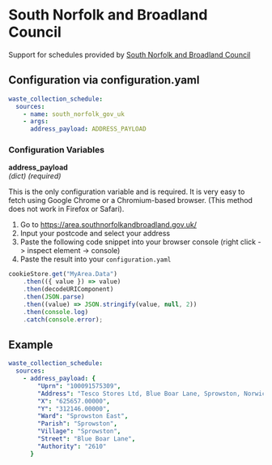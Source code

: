 # South Norfolk and Broadland Council

Support for schedules provided by [South Norfolk and Broadland Council](https://www.southnorfolkandbroadland.gov.uk/rubbish/find-bin-collection-day)

## Configuration via configuration.yaml

```yaml
waste_collection_schedule:
  sources:
    - name: south_norfolk_gov_uk
    - args:
      address_payload: ADDRESS_PAYLOAD
```

### Configuration Variables

**address_payload**<br/>
*(dict) (required)*

This is the only configuration variable and is required. It is very easy to fetch using Google Chrome or a Chromium-based browser. (This method does not work in Firefox or Safari).
1. Go to https://area.southnorfolkandbroadland.gov.uk/
2. Input your postcode and select your address
3. Paste the following code snippet into your browser console (right click -> inspect element -> console)
4. Paste the result into your `configuration.yaml`

```js
cookieStore.get("MyArea.Data")
    .then(({ value }) => value)
    .then(decodeURIComponent)
    .then(JSON.parse)
    .then((value) => JSON.stringify(value, null, 2))
    .then(console.log)
    .catch(console.error);
```

## Example

```yaml
waste_collection_schedule:
  sources:
    - address_payload: {
        "Uprn": "100091575309",
        "Address": "Tesco Stores Ltd, Blue Boar Lane, Sprowston, Norwich, Norfolk, NR7 8AB",
        "X": "625657.00000",
        "Y": "312146.00000",
        "Ward": "Sprowston East",
        "Parish": "Sprowston",
        "Village": "Sprowston",
        "Street": "Blue Boar Lane",
        "Authority": "2610"
      }
```
